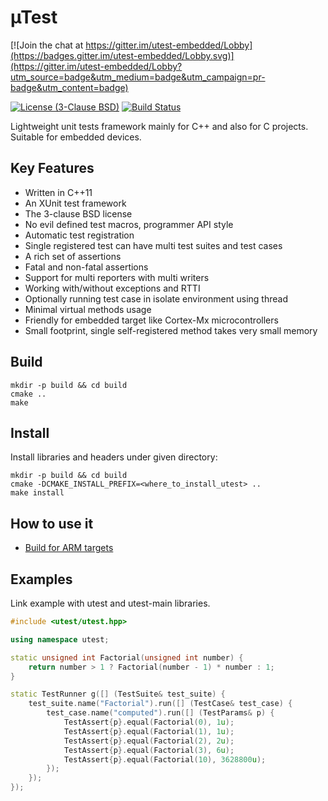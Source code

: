 # µTest

[![Join the chat at https://gitter.im/utest-embedded/Lobby](https://badges.gitter.im/utest-embedded/Lobby.svg)](https://gitter.im/utest-embedded/Lobby?utm_source=badge&utm_medium=badge&utm_campaign=pr-badge&utm_content=badge)

[![License (3-Clause BSD)](https://img.shields.io/badge/license-BSD%203--Clause-blue.svg?style=flat-square)](http://opensource.org/licenses/BSD-3-Clause)
[![Build Status](https://travis-ci.org/tymonx/utest.svg?branch=master)](https://travis-ci.org/tymonx/utest)

Lightweight unit tests framework mainly for C++ and also for C projects. Suitable for embedded devices.

## Key Features

* Written in C++11
* An XUnit test framework
* The 3-clause BSD license
* No evil defined test macros, programmer API style
* Automatic test registration
* Single registered test can have multi test suites and test cases
* A rich set of assertions
* Fatal and non-fatal assertions
* Support for multi reporters with multi writers
* Working with/without exceptions and RTTI
* Optionally running test case in isolate environment using thread
* Minimal virtual methods usage
* Friendly for embedded target like Cortex-Mx microcontrollers
* Small footprint, single self-registered method takes very small memory

## Build

```
mkdir -p build && cd build
cmake ..
make
```

## Install

Install libraries and headers under given directory:

```
mkdir -p build && cd build
cmake -DCMAKE_INSTALL_PREFIX=<where_to_install_utest> ..
make install
```

## How to use it

* [Build for ARM targets](docs/arm-target.md)

## Examples

Link example with utest and utest-main libraries.

```c++
#include <utest/utest.hpp>

using namespace utest;

static unsigned int Factorial(unsigned int number) {
    return number > 1 ? Factorial(number - 1) * number : 1;
}

static TestRunner g([] (TestSuite& test_suite) {
    test_suite.name("Factorial").run([] (TestCase& test_case) {
        test_case.name("computed").run([] (TestParams& p) {
            TestAssert{p}.equal(Factorial(0), 1u);
            TestAssert{p}.equal(Factorial(1), 1u);
            TestAssert{p}.equal(Factorial(2), 2u);
            TestAssert{p}.equal(Factorial(3), 6u);
            TestAssert{p}.equal(Factorial(10), 3628800u);
        });
    });
});
 ```
